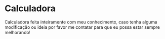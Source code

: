 # Calculadora
Calculadora feita inteiramente com meu conhecimento, caso tenha alguma modificação ou ideia por favor me contatar para que eu possa estar sempre melhorando!
